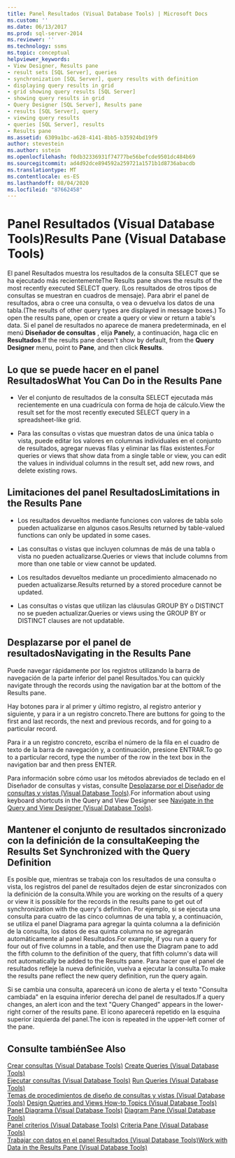 ```yaml
---
title: Panel Resultados (Visual Database Tools) | Microsoft Docs
ms.custom: ''
ms.date: 06/13/2017
ms.prod: sql-server-2014
ms.reviewer: ''
ms.technology: ssms
ms.topic: conceptual
helpviewer_keywords:
- View Designer, Results pane
- result sets [SQL Server], queries
- synchronization [SQL Server], query results with definition
- displaying query results in grid
- grid showing query results [SQL Server]
- showing query results in grid
- Query Designer [SQL Server], Results pane
- results [SQL Server], query
- viewing query results
- queries [SQL Server], results
- Results pane
ms.assetid: 6309a1bc-a628-4141-8bb5-b35924bd19f9
author: stevestein
ms.author: sstein
ms.openlocfilehash: f0db32336931f74777be56befcde9501dc484b69
ms.sourcegitcommit: ad4d92dce894592a259721a1571b1d8736abacdb
ms.translationtype: MT
ms.contentlocale: es-ES
ms.lasthandoff: 08/04/2020
ms.locfileid: "87662458"
---
```

# <a name="results-pane-visual-database-tools"></a><span data-ttu-id="45b8c-102">Panel Resultados (Visual Database Tools)</span><span class="sxs-lookup"><span data-stu-id="45b8c-102">Results Pane (Visual Database Tools)</span></span>
  <span data-ttu-id="45b8c-103">El panel Resultados muestra los resultados de la consulta SELECT que se ha ejecutado más recientemente</span><span class="sxs-lookup"><span data-stu-id="45b8c-103">The Results pane shows the results of the most recently executed SELECT query.</span></span> <span data-ttu-id="45b8c-104">(Los resultados de otros tipos de consultas se muestran en cuadros de mensaje). Para abrir el panel de resultados, abra o cree una consulta, o vea o devuelva los datos de una tabla.</span><span class="sxs-lookup"><span data-stu-id="45b8c-104">(The results of other query types are displayed in message boxes.) To open the results pane, open or create a query or view or return a table's data.</span></span> <span data-ttu-id="45b8c-105">Si el panel de resultados no aparece de manera predeterminada, en el menú **Diseñador de consultas** , elija **Panel**y, a continuación, haga clic en **Resultados**.</span><span class="sxs-lookup"><span data-stu-id="45b8c-105">If the results pane doesn't show by default, from the **Query Designer** menu, point to **Pane**, and then click **Results**.</span></span>  
  
## <a name="what-you-can-do-in-the-results-pane"></a><span data-ttu-id="45b8c-106">Lo que se puede hacer en el panel Resultados</span><span class="sxs-lookup"><span data-stu-id="45b8c-106">What You Can Do in the Results Pane</span></span>  
  
-   <span data-ttu-id="45b8c-107">Ver el conjunto de resultados de la consulta SELECT ejecutada más recientemente en una cuadrícula con forma de hoja de cálculo.</span><span class="sxs-lookup"><span data-stu-id="45b8c-107">View the result set for the most recently executed SELECT query in a spreadsheet-like grid.</span></span>  
  
-   <span data-ttu-id="45b8c-108">Para las consultas o vistas que muestran datos de una única tabla o vista, puede editar los valores en columnas individuales en el conjunto de resultados, agregar nuevas filas y eliminar las filas existentes.</span><span class="sxs-lookup"><span data-stu-id="45b8c-108">For queries or views that show data from a single table or view, you can edit the values in individual columns in the result set, add new rows, and delete existing rows.</span></span>  
  
## <a name="limitations-in-the-results-pane"></a><span data-ttu-id="45b8c-109">Limitaciones del panel Resultados</span><span class="sxs-lookup"><span data-stu-id="45b8c-109">Limitations in the Results Pane</span></span>  
  
-   <span data-ttu-id="45b8c-110">Los resultados devueltos mediante funciones con valores de tabla solo pueden actualizarse en algunos casos.</span><span class="sxs-lookup"><span data-stu-id="45b8c-110">Results returned by table-valued functions can only be updated in some cases.</span></span>  
  
-   <span data-ttu-id="45b8c-111">Las consultas o vistas que incluyen columnas de más de una tabla o vista no pueden actualizarse.</span><span class="sxs-lookup"><span data-stu-id="45b8c-111">Queries or views that include columns from more than one table or view cannot be updated.</span></span>  
  
-   <span data-ttu-id="45b8c-112">Los resultados devueltos mediante un procedimiento almacenado no pueden actualizarse.</span><span class="sxs-lookup"><span data-stu-id="45b8c-112">Results returned by a stored procedure cannot be updated.</span></span>  
  
-   <span data-ttu-id="45b8c-113">Las consultas o vistas que utilizan las cláusulas GROUP BY o DISTINCT no se pueden actualizar.</span><span class="sxs-lookup"><span data-stu-id="45b8c-113">Queries or views using the GROUP BY or DISTINCT clauses are not updatable.</span></span>  
  
## <a name="navigating-in-the-results-pane"></a><span data-ttu-id="45b8c-114">Desplazarse por el panel de resultados</span><span class="sxs-lookup"><span data-stu-id="45b8c-114">Navigating in the Results Pane</span></span>  
 <span data-ttu-id="45b8c-115">Puede navegar rápidamente por los registros utilizando la barra de navegación de la parte inferior del panel Resultados.</span><span class="sxs-lookup"><span data-stu-id="45b8c-115">You can quickly navigate through the records using the navigation bar at the bottom of the Results pane.</span></span>  
  
 <span data-ttu-id="45b8c-116">Hay botones para ir al primer y último registro, al registro anterior y siguiente, y para ir a un registro concreto.</span><span class="sxs-lookup"><span data-stu-id="45b8c-116">There are buttons for going to the first and last records, the next and previous records, and for going to a particular record.</span></span>  
  
 <span data-ttu-id="45b8c-117">Para ir a un registro concreto, escriba el número de la fila en el cuadro de texto de la barra de navegación y, a continuación, presione ENTRAR.</span><span class="sxs-lookup"><span data-stu-id="45b8c-117">To go to a particular record, type the number of the row in the text box in the navigation bar and then press ENTER.</span></span>  
  
 <span data-ttu-id="45b8c-118">Para información sobre cómo usar los métodos abreviados de teclado en el Diseñador de consultas y vistas, consulte [Desplazarse por el Diseñador de consultas y vistas &#40;Visual Database Tools&#41;](visual-database-tools.md).</span><span class="sxs-lookup"><span data-stu-id="45b8c-118">For information about using keyboard shortcuts in the Query and View Designer see [Navigate in the Query and View Designer &#40;Visual Database Tools&#41;](visual-database-tools.md).</span></span>  
  
## <a name="keeping-the-results-set-synchronized-with-the-query-definition"></a><span data-ttu-id="45b8c-119">Mantener el conjunto de resultados sincronizado con la definición de la consulta</span><span class="sxs-lookup"><span data-stu-id="45b8c-119">Keeping the Results Set Synchronized with the Query Definition</span></span>  
 <span data-ttu-id="45b8c-120">Es posible que, mientras se trabaja con los resultados de una consulta o vista, los registros del panel de resultados dejen de estar sincronizados con la definición de la consulta.</span><span class="sxs-lookup"><span data-stu-id="45b8c-120">While you are working on the results of a query or view it is possible for the records in the results pane to get out of synchronization with the query's definition.</span></span> <span data-ttu-id="45b8c-121">Por ejemplo, si se ejecuta una consulta para cuatro de las cinco columnas de una tabla y, a continuación, se utiliza el panel Diagrama para agregar la quinta columna a la definición de la consulta, los datos de esa quinta columna no se agregarán automáticamente al panel Resultados.</span><span class="sxs-lookup"><span data-stu-id="45b8c-121">For example, if you run a query for four out of five columns in a table, and then use the Diagram pane to add the fifth column to the definition of the query, that fifth column's data will not automatically be added to the Results pane.</span></span> <span data-ttu-id="45b8c-122">Para hacer que el panel de resultados refleje la nueva definición, vuelva a ejecutar la consulta.</span><span class="sxs-lookup"><span data-stu-id="45b8c-122">To make the results pane reflect the new query definition, run the query again.</span></span>  
  
 <span data-ttu-id="45b8c-123">Si se cambia una consulta, aparecerá un icono de alerta y el texto "Consulta cambiada" en la esquina inferior derecha del panel de resultados.</span><span class="sxs-lookup"><span data-stu-id="45b8c-123">If a query changes, an alert icon and the text "Query Changed" appears in the lower-right corner of the results pane.</span></span> <span data-ttu-id="45b8c-124">El icono aparecerá repetido en la esquina superior izquierda del panel.</span><span class="sxs-lookup"><span data-stu-id="45b8c-124">The icon is repeated in the upper-left corner of the pane.</span></span>  
  
## <a name="see-also"></a><span data-ttu-id="45b8c-125">Consulte también</span><span class="sxs-lookup"><span data-stu-id="45b8c-125">See Also</span></span>  
 <span data-ttu-id="45b8c-126">[Crear consultas &#40;Visual Database Tools&#41;](create-queries-visual-database-tools.md) </span><span class="sxs-lookup"><span data-stu-id="45b8c-126">[Create Queries &#40;Visual Database Tools&#41;](create-queries-visual-database-tools.md) </span></span>  
 <span data-ttu-id="45b8c-127">[Ejecutar consultas &#40;Visual Database Tools&#41;](run-queries-visual-database-tools.md) </span><span class="sxs-lookup"><span data-stu-id="45b8c-127">[Run Queries &#40;Visual Database Tools&#41;](run-queries-visual-database-tools.md) </span></span>  
 <span data-ttu-id="45b8c-128">[Temas de procedimientos de diseño de consultas y vistas &#40;Visual Database Tools&#41;](design-queries-and-views-how-to-topics-visual-database-tools.md) </span><span class="sxs-lookup"><span data-stu-id="45b8c-128">[Design Queries and Views How-to Topics &#40;Visual Database Tools&#41;](design-queries-and-views-how-to-topics-visual-database-tools.md) </span></span>  
 <span data-ttu-id="45b8c-129">[Panel Diagrama &#40;Visual Database Tools&#41;](diagram-pane-visual-database-tools.md) </span><span class="sxs-lookup"><span data-stu-id="45b8c-129">[Diagram Pane &#40;Visual Database Tools&#41;](diagram-pane-visual-database-tools.md) </span></span>  
 <span data-ttu-id="45b8c-130">[Panel criterios &#40;Visual Database Tools&#41;](criteria-pane-visual-database-tools.md) </span><span class="sxs-lookup"><span data-stu-id="45b8c-130">[Criteria Pane &#40;Visual Database Tools&#41;](criteria-pane-visual-database-tools.md) </span></span>  
 [<span data-ttu-id="45b8c-131">Trabajar con datos en el panel Resultados &#40;Visual Database Tools&#41;</span><span class="sxs-lookup"><span data-stu-id="45b8c-131">Work with Data in the Results Pane &#40;Visual Database Tools&#41;</span></span>](results-pane-visual-database-tools.md)  
  
  
